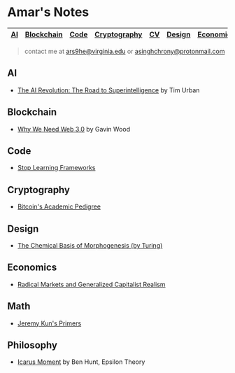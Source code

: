 # Amar's Notes

| [AI](./AI) | [Blockchain](./Blockchain) | [Code](./Code) | [Cryptography](./Cryptography) | [CV](./CV) | [Design](./Design) | [Economics](./Economics) | [Math](./Math) | [Philosophy](./Philosophy) | [Website](https://about.me/amar-singh) |
| ------------- | ------------- | ------------- | ------------- | ------------- | ------------- | ------------- |   ------------- | ------------- | ------------- |

> contact me at <ars9he@virginia.edu> or <asinghchrony@protonmail.com>

## AI

* [The AI Revolution: The Road to Superintelligence](https://waitbutwhy.com/2015/01/artificial-intelligence-revolution-1.html) by Tim Urban

## Blockchain

* [Why We Need Web 3.0](https://medium.com/@gavofyork/why-we-need-web-3-0-5da4f2bf95ab) by Gavin Wood

## Code

* [Stop Learning Frameworks](https://sizovs.net/2018/12/17/stop-learning-frameworks/)

## Cryptography

* [Bitcoin's Academic Pedigree](https://queue.acm.org/detail.cfm?id=3136559)

## Design

* [The Chemical Basis of Morphogenesis (by Turing)](https://en.wikipedia.org/wiki/The_Chemical_Basis_of_Morphogenesis)

## Economics

* [Radical Markets and Generalized Capitalist Realism](https://medium.com/radicalxchange/radical-markets-and-generalized-capitalist-realism-16213b71ed8)

## Math

* [Jeremy Kun's Primers](https://jeremykun.com/primers/)

## Philosophy

* [Icarus Moment](https://www.epsilontheory.com/the-icarus-moment/) by Ben Hunt, Epsilon Theory